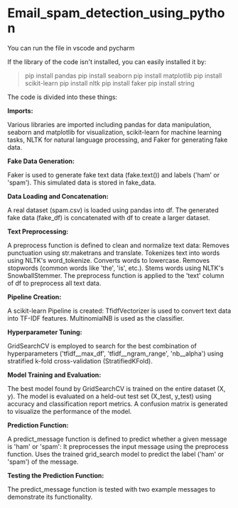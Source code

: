 # Email_spam_detection_using_python

You can run the file in vscode and pycharm

If the library of the code isn't installed, you can easily installed it by:

> pip install pandas
> pip install seaborn
> pip install matplotlib
> pip install scikit-learn
> pip install nltk
> pip install faker
> pip install string

The code is divided into these things:

**Imports:** 

Various libraries are imported including pandas for data manipulation, seaborn and matplotlib for visualization, scikit-learn for machine learning tasks, NLTK for natural language processing, and Faker for generating fake data.

**Fake Data Generation:**

Faker is used to generate fake text data (fake.text()) and labels ('ham' or 'spam'). This simulated data is stored in fake_data.

**Data Loading and Concatenation:**

A real dataset (spam.csv) is loaded using pandas into df.
The generated fake data (fake_df) is concatenated with df to create a larger dataset.

**Text Preprocessing:**

A preprocess function is defined to clean and normalize text data:
Removes punctuation using str.maketrans and translate.
Tokenizes text into words using NLTK's word_tokenize.
Converts words to lowercase.
Removes stopwords (common words like 'the', 'is', etc.).
Stems words using NLTK's SnowballStemmer.
The preprocess function is applied to the 'text' column of df to preprocess all text data.

**Pipeline Creation:**

A scikit-learn Pipeline is created:
TfidfVectorizer is used to convert text data into TF-IDF features.
MultinomialNB is used as the classifier.

**Hyperparameter Tuning:**

GridSearchCV is employed to search for the best combination of hyperparameters ('tfidf__max_df', 'tfidf__ngram_range', 'nb__alpha') using stratified k-fold cross-validation (StratifiedKFold).

**Model Training and Evaluation:**

The best model found by GridSearchCV is trained on the entire dataset (X, y).
The model is evaluated on a held-out test set (X_test, y_test) using accuracy and classification report metrics.
A confusion matrix is generated to visualize the performance of the model.

**Prediction Function:**

A predict_message function is defined to predict whether a given message is 'ham' or 'spam':
It preprocesses the input message using the preprocess function.
Uses the trained grid_search model to predict the label ('ham' or 'spam') of the message.

**Testing the Prediction Function:**

The predict_message function is tested with two example messages to demonstrate its functionality.
